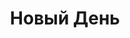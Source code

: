 --- 
title: "Новый День" 
 
town: "Керчь" 
tel: ["+380 (50) 225-28-29, +380 (6561) 9-01-11, +380 (98) 474-74-19"] 
address: "Россия, АР Крым, г. Керчь, ул. Ленина, 10, оф. 2а" 
mail: "" 
--- 